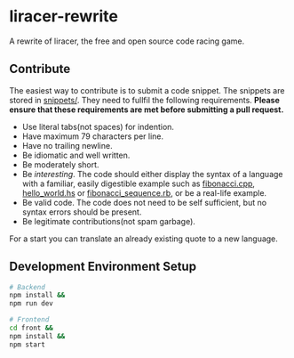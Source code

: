 # liracer-rewrite
A rewrite of liracer, the free and open source code racing game.

## Contribute
The easiest way to contribute is to submit a code snippet. The snippets are stored in [snippets/<language>](https://github.com/olav35/liracer-rewrite/tree/master/snippets). They need to fullfil the following requirements. **Please ensure that these requirements are met before submitting a pull request.**
- Use literal tabs(not spaces) for indention.
- Have maximum 79 characters per line.
- Have no trailing newline.
- Be idiomatic and well written.
- Be moderately short.
- Be *interesting*. The code should either display the syntax of a language with a familiar, easily digestible example such as [fibonacci.cpp](https://github.com/olav35/liracer-rewrite/blob/master/snippets/c%2B%2B/fibonacci.cpp), [hello_world.hs](https://github.com/olav35/liracer-rewrite/blob/master/snippets/haskell/hello_world.hs) or [fibonacci_sequence.rb](https://github.com/olav35/liracer-rewrite/blob/master/snippets/ruby/fibonacci_sequence.rb), or be a real-life example.
- Be valid code. The code does not need to be self sufficient, but no syntax errors should be present.
- Be legitimate contributions(not spam garbage).

For a start you can translate an already existing quote to a new language.

## Development Environment Setup
```sh
# Backend
npm install &&
npm run dev
```
```sh
# Frontend
cd front &&
npm install &&
npm start
```
